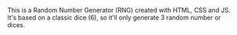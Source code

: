 This is a Random Number Generator (RNG) created with HTML, CSS and JS.
It's based on a classic dice (6), so it'll only generate 3 random number or dices.
